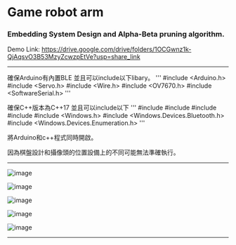 # Game robot arm
### Embedding System Design and Alpha-Beta pruning algorithm.
Demo Link: 
https://drive.google.com/drive/folders/1OCGwnz1k-QjAqsvO3B53MzyZcwzpEtVe?usp=share_link

***
確保Arduino有內置BLE
並且可以include以下libary。
'''
#include <Arduino.h>
#include <Servo.h>
#include <Wire.h>
#include <OV7670.h>
#include <SoftwareSerial.h>
'''

確保C++版本為C++17
並且可以include以下
'''
#include <iostream>
#include <vector>
#include <cstdlib>
#include <ctime>
#include <Windows.h>
#include <Windows.Devices.Bluetooth.h>
#include <Windows.Devices.Enumeration.h>
'''

將Arduino和c++程式同時開啟。

因為棋盤設計和攝像頭的位置設備上的不同可能無法準確執行。

***

![image](https://github.com/Azen-Huang/Game-Robort-Arm/blob/main/readme/1.png)

![image](https://github.com/Azen-Huang/Game-Robort-Arm/blob/main/readme/2.png)

![image](https://github.com/Azen-Huang/Game-Robort-Arm/blob/main/readme/3.png)

![image](https://github.com/Azen-Huang/Game-Robort-Arm/blob/main/readme/4.png)

![image](https://github.com/Azen-Huang/Game-Robort-Arm/blob/main/readme/5.png)

***